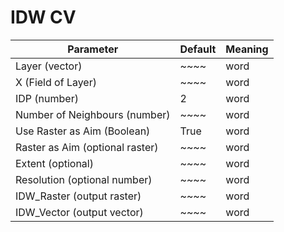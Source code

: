 # IDW CV


| Parameter | Default | Meaning |
|------|----------|-------------------|
|Layer (vector)| ~~~~ | word|
|X (Field of Layer)| ~~~~ | word|
|IDP (number)| 2 | word|
|Number of Neighbours (number)| ~~~~ | word|
|Use Raster as Aim (Boolean)| True | word|
|Raster as Aim (optional raster)| ~~~~ | word|
|Extent (optional)| ~~~~ | word|
|Resolution (optional number)| ~~~~ | word|
|IDW_Raster (output raster)| ~~~~ | word|
|IDW_Vector (output vector)| ~~~~ | word|

